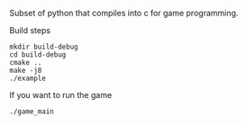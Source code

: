 Subset of python that compiles into c for game programming.

Build steps

```
mkdir build-debug
cd build-debug
cmake ..
make -j8
./example
```

If you want to run the game
```
./game_main
```
